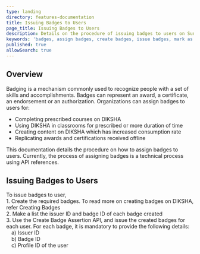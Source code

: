 ```yaml
---
type: landing
directory: features-documentation
title: Issuing Badges to Users
page_title: Issuing Badges to Users
description: Details on the procedure of issuing badges to users on Sunbird
keywords: 'badges, assign badges, create badges, issue badges, mark as recommneded, mark as popular, mark as official'
published: true
allowSearch: true
---
```


## Overview
Badging is a mechanism commonly used to recognize people with a set of skills and accomplishments. Badges can represent an award, a certificate, an endorsement or an authorization.
Organizations can assign badges to users for:
- Completing prescribed courses on DIKSHA
- Using DIKSHA in classrooms for prescribed or more duration of time
- Creating content on DIKSHA which has increased consumption rate
- Replicating awards and certifications received offline

This documentation details the procedure on how to assign badges to users. Currently, the process of assigning badges is a technical process using API references.

## Issuing Badges to Users
To issue badges to user, <br>1. Create the required badges. To read more on creating badges on DIKSHA, refer Creating Badges <br>2. Make a list the issuer ID and badge ID of each badge created <br>3. Use the Create Badge Assertion API, and issue the created badges for each user. For each badge, it is mandatory to provide the following details: <br>&emsp;a) Issuer ID <br>&emsp;b) Badge ID <br>&emsp;c) Profile ID of the user
